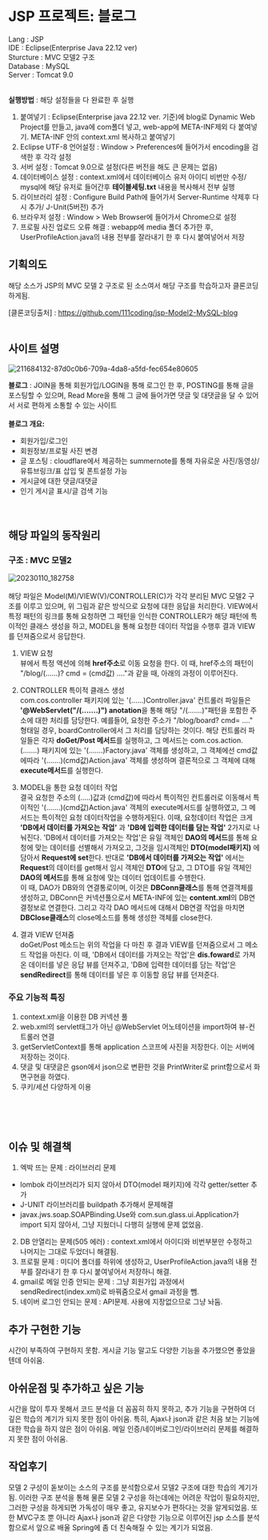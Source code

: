 # JSP 프로젝트: 블로그
Lang : JSP <br/>
IDE : Eclipse(Enterprise Java 22.12 ver) <br/>
Sturcture : MVC 모델2 구조<br/>
Database : MySQL<br/>
Server : Tomcat 9.0<br/><br/>

**실행방법** : 해당 설정들을 다 완료한 후 실행
1. 붙여넣기 : Eclipse(Enterprise java 22.12 ver. 기준)에 blog로 Dynamic Web Project를 만들고, java에 com폴더 넣고, web-app에 META-INF제외 다 붙여넣기. META-INF 안의 context.xml 복사하고 붙여넣기 
2. Eclipse UTF-8 언어설정 : Window > Preferences에 들어가서 encoding을 검색한 후 각각 설정
3. 서버 설정 : Tomcat 9.0으로 설정(다른 버전을 해도 큰 문제는 없음)
4. 데이터베이스 설정 : context.xml에서 데이터베이스 유저 아이디 비번만 수정/ mysql에 해당 유저로 들어간후 **테이블세팅.txt** 내용을 복사해서 전부 실행
5. 라이브러리 설정 : Configure Build Path에 들어가서 Server-Runtime 삭제후 다시 추가/ J-Unit(5버전) 추가 <br/>
6. 브라우저 설정 : Window > Web Browser에 들어가서 Chrome으로 설정<br/>
7. 프로필 사진 업로드 오류 해결 : webapp에 media 폴더 추가한 후, UserProfileAction.java의 내용 전부를 잘라내기 한 후 다시 붙여넣어서 저장

## 기획의도
해당 소스가 JSP의 MVC 모델 2 구조로 된 소스여서 해당 구조를 학습하고자 클론코딩 하게됨.  

[클론코딩출처] : https://github.com/111coding/jsp-Model2-MySQL-blog
<br/><br/>
## 사이트 설명
![211684132-87d0c0b6-709a-4da8-a5fd-fec654e80605](https://user-images.githubusercontent.com/117807082/211773162-c213ae6c-a292-4478-9d78-3caa4ecf5ddf.png)
  
**블로그** : JOIN을 통해 회원가입/LOGIN을 통해 로그인 한 후, POSTING를 통해 글을 포스팅할 수 있으며, Read More을 통해 그 글에 들어가면 댓글 및 대댓글을 달 수 있어서 서로 편하게 소통할 수 있는 사이트
 <br/><br/>
 **블로그 개요:** 
 + 회원가입/로그인 
 + 회원정보/프로필 사진 변경
 + 글 포스팅 : cloudflare에서 제공하는 summernote를 통해 자유로운 사진/동영상/유튜브링크/표 삽입 및 폰트설정 가능
 + 게시글에 대한 댓글/대댓글
 + 인기 게시글 표시/글 검색 기능
 <br/><br/><br/> 
## 해당 파일의 동작원리


### 구조 : MVC 모델2
![20230110_182758](https://user-images.githubusercontent.com/117807082/211515832-4d498662-a6e3-4067-92ba-54ea8cf0afc5.png)
<br/><br/>
해당 파일은 Model(M)/VIEW(V)/CONTROLLER(C)가 각각 분리된 MVC 모델2 구조를 이루고 있으며, 위 그림과 같은 방식으로 요청에 대한 응답을 처리한다. VIEW에서 특정 패턴의 링크를 통해 요청하면 그 패턴을 인식한 CONTROLLER가 해당 패턴에 특이적인 클래스 생성을 하고, MODEL을 통해 요청한 데이터 작업을 수행후 결과 VIEW를 던져줌으로서 응답한다.
1. VIEW 요청<br/>
뷰에서 특정 액션에 의해 **href주소**로 이동 요청을 한다. 이 때, href주소의 패턴이 "/blog/(......)? cmd = (cmd값) ...."과 같을 때, 아래의 과정이 이루어진다.

2. CONTROLLER 특이적 클래스 생성<br/>
com.cos.controller 패키지에 있는 '(......)Controller.java' 컨트롤러 파일들은 **'@WebServlet("/(.......)") anotation**을 통해 해당 "/(.......)"패턴을 포함한 주소에 대한 처리를 담당한다. 예를들어, 요청한 주소가 "/blog/board? cmd= ...." 형태일 경우, boardController에서 그 처리를 담당하는 것이다. 해당 컨트롤러 파일들은 각자 **doGet/Post 메서드**를 실행하고, 그 메서드는 com.cos.action.(.......) 패키지에 있는 '(.......)Factory.java' 객체를 생성하고, 그 객체에선 cmd값에따라 '(.......)(cmd값)Action.java' 객체를 생성하며 결론적으로 그 객체에 대해 **execute메서드**를 실행한다. 
3. MODEL을 통한 요청 데이터 작업<br/>
결국 요청한 주소의 (.....)값과 (cmd값)에 따라서 특이적인 컨트롤러로 이동해서 특이적인 '(.......)(cmd값)Action.java' 객체의 execute메서드를 실행하였고, 그 메서드는 특이적인 요청 데이터작업을 수행하게된다. 이때, 요청데이터 작업은 크게 **'DB에서 데이터를 가져오는 작업'** 과 **'DB에 입력한 데이터를 담는 작업'** 2가지로 나눠진다. 'DB에서 데이터를 가져오는 작업'은 유일 객체인 **DAO의 메서드**를 통해 요청에 맞는 데이터를 선별해서 가져오고, 그것을 임시객체인 **DTO(model패키지)** 에 담아서 **Request에 set**한다. 반대로 **'DB에서 데이터를 가져오는 작업'** 에서는 **Request**의 데이터를 get해서 임시 객체인 **DTO**에 담고, 그 DTO를 유일 객체인 **DAO의 메서드**를 통해 요청에 맞는 데이터 업데이트를 수행한다.<br/>
이 때, DAO가 DB와의 연결통로이며, 이것은 **DBConn클래스**를 통해 연결객체를 생성하고, DBConn은 커넥션풀으로서 META-INF에 있는 **content.xml**의 DB연결정보로 연결한다. 그리고 각각 DAO 메서드에 대해서 DB연결 작업을 마치면 **DBClose클래스**의 close메소드를 통해 생성한 객체를 close한다.

4. 결과 VIEW 던져줌<br/>
doGet/Post 메소드는 위의 작업을 다 마친 후 결과 VIEW를 던져줌으로서 그 메소드 작업을 마친다. 이 때, 'DB에서 데이터를 가져오는 작업'은 **dis.foward**로 가져온 데이터를 넣은 응답 뷰를 던져주고, 'DB에 입력한 데이터를 담는 작업'은 **sendRedirect**를 통해 데이터를 넣은 후 이동할 응답 뷰를 던져준다.

### 주요 기능적 특징<br/>
1. context.xml을 이용한 DB 커넥션 풀
2. web.xml의 servlet태그가 아닌 @WebServlet 어노테이션을 import하여 뷰-컨트롤러 연결
3. getServletContext를 통해 application 스코프에 사진을 저장한다. 이는 서버에 저장하는 것이다.
4. 댓글 및 대댓글은 gson에서 json으로 변환한 것을 PrintWriter로 print함으로서 화면구현을 하였다.
5. 쿠키/세션 다양하게 이용

<br/><br/><br/>

## 이슈 및 해결책
1. 엑박 뜨는 문제 : 라이브러리 문제
- lombok 라이브러리가 되지 않아서 DTO(model 패키지)에 각각 getter/setter 추가<br/>
- J-UNIT 라이브러리를 buildpath 추가해서 문제해결<br/>
-  javax.jws.soap.SOAPBinding.Use와 com.sun.glass.ui.Application가 import 되지 않아서, 그냥 지웠더니 다행히 실행에 문제 없었음.
2. DB 안열리는 문제(505 에러) : context.xml에서 아이디와 비번부분만 수정하고 나머지는 그대로 두었더니 해결됨.
3. 프로필 문제 : 미디어 폴더를 하위에 생성하고, UserProfileAction.java의 내용 전부를 잘라내기 한 후 다시 붙여넣어서 저장하니 해결.
4. gmail로 메일 인증 안되는 문제 : 그냥 회원가입 과정에서 sendRedirect(index.xml)로 바꿔줌으로서 gmail 과정을 뺌.
5. 네이버 로그인 안되는 문제 : API문제. 사용에 지장없으므로 그냥 놔둠.


## 추가 구현한 기능
시간이 부족하여 구현하지 못함. 게시글 기능 말고도 다양한 기능을 추가했으면 좋았을텐데 아쉬움.

## 아쉬운점 및 추가하고 싶은 기능
시간을 많이 투자 못해서 코드 분석을 더 꼼꼼히 하지 못하고, 추가 기능을 구현하여 더 깊은 학습의 계기가 되지 못한 점이 아쉬움. 특히, Ajax나 json과 같은 처음 보는 기능에 대한 학습을 하지 않은 점이 아쉬움. 메일 인증/네이버로그인/라이브러리 문제를 해결하지 못한 점이 아쉬움.


## 작업후기
모델 2 구성이 돋보이는 소스의 구조를 분석함으로서 모델2 구조에 대한 학습의 계기가 됨. 이러한 구조 분석을 통해 물론 모델 2 구성을 하는데에는 어려운 작업이 필요하지만, 그러한 구성을 하게되면 가독성이 매우 좋고, 유지보수가 편하다는 것을 알게되었음. 또한 MVC구조 뿐 아니라 Ajax나 json과 같은 다양한 기능으로 이루어진 jsp 소스를 분석함으로서 앞으로 배울 Spring에 좀 더 친숙해질 수 있는 계기가 되었음.

